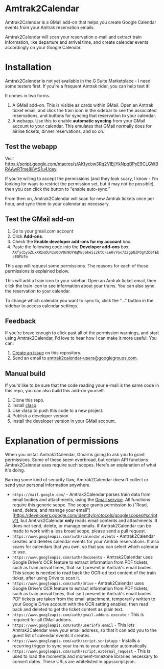 Amtrak2Calendar
===============

Amtrak2Calendar is a GMail add-on that helps you create Google Calendar events from your Amtrak reservation emails.

Amtrak2Calendar will scan your reservation e-mail and extract train information, like departure and arrival time, and
create calendar events accordingly on your Google Calendar.

Installation
============

Amtrak2Calendar is not yet available in the G Suite Marketplace - I need some
testers first. If you're a frequent Amtrak rider, you can help test it!

It comes in two forms.

1. A GMail add-on. This is visible as cards within GMail. Open an Amtrak ticket
   email, and click the train icon in the sidebar to see the associated
   reservations, and buttons for syncing that reservation to your calendar.
2. A webapp. Use this to enable **automatic syncing** from your GMail account
   to your calendar. This emulates that GMail normally does for airline
   tickets, dinner reservations, and so on.

Test the webapp
---------------

Visit https://script.google.com/macros/s/AKfycbw3Rq2VlEjjYkNpqBPyE9CLGWBRAAwRTme8iiVtS1u4/dev. 

If you're willing to accept the permissions (and they look scary, I know - I'm
looking for ways to restrict the permission set, but it may not be possible),
then you can click the button to "enable auto-sync." 

From then on, Amtrak2Calendar will scan for new Amtrak tickets once per hour,
and sync them to your calendar as necessary.

Test the GMail add-on
---------------------

1. Go to your gmail.com account
2. Click **Add-ons**.
3. Check the **Enable developer add-ons for my account** box.
4. Paste the following code into the **Developer add-ons** box:
	 `AKfycbyoZLxXRzoDU4zs0OVOn9DYWqMBJoke5i2ktCFLe0vYGx7Z2gpQZPOgYZb0TEbcEOFb7w`

This app will request some permissions. The reasons for each of those
permissions is explained below.

This will add a train icon to your sidebar. Open an Amtrak ticket email, then
click the train icon to see information about your trains. You can also sync
the reservation to your calendar.

To change which calendar you want to sync to, click the "..." button in the
sidebar to access calendar settings.

Feedback
--------

If you're brave enough to click past all of the permission warnings, and start
using Amtrak2Calendar, I'd love to hear how I can make it more useful. You can:

1. [Create an issue](https://github.com/jrunningen/amtrak2calendar/issues/new)
   on this repository.
2. Send an email to amtrak2calendar-users@googlegroups.com.

Manual build
------------

If you'd like to be sure that the code reading your e-mail is the same code in
this repo, you can also build this add-on yourself.

1. Clone this repo.
2. Install [clasp](https://github.com/google/clasp).
3. Use clasp to push this code to a new project.
4. Publish a developer version.
5. Install the developer version in your GMail account.

Explanation of permissions
==========================

When you install Amtrak2Calendar, Gmail is going to ask you to grant permissions. Some of these seem overbroad, but certain API functions Amtrak2Calendar uses require such scopes. Here's an explanation of what it's doing.

Barring some kind of security flaw, Amtrak2Calendar doesn't collect or send your personal information anywhere.

* `https://mail.google.com/` - Amtrak2Calendar parses train data from email bodies and attachments, using the [Gmail service](https://developers.google.com/apps-script/reference/gmail/gmail-app). All functions require this generic scope. The scope grants permission to ("Read, send, delete, and manage your email")[https://developers.google.com/identity/protocols/googlescopes#scriptv1], but Amtrak2Calendar **only** reads email contents and attachments. It does not send, delete, or manage emails. If Amtrak2Calendar can be made to work with a less broad scope, please send a pull request.
* `https://www.googleapis.com/auth/calendar.events` - Amtrak2Calendar creates and deletes calendar events for your Amtrak reservations. It also scans for calendars that you own, so that you can select which calendar to use.
* `https://www.googleapis.com/auth/documents` - Amtrak2Calendar uses Google Drive's OCR feature to extract information from PDF tickets, such as train arrival times, that isn't present in Amtrak's email bodies. This scope is needed to read back the OCR-ed text content of the train ticket, after using Drive to scan it.
* `https://www.googleapis.com/auth/drive` - Amtrak2Calendar uses Google Drive's OCR feature to extract information from PDF tickets, such as train arrival times, that isn't present in Amtrak's email bodies. PDF tickets are taken from the email attachment, temporarily written to your Google Drive account with the OCR setting enabled, then read back and deleted to get the ticket content as plain text.
* `https://www.googleapis.com/auth/gmail.addons.execute` - This is required for all GMail addons.
* `https://www.googleapis.com/auth/userinfo.email` - This lets Amtrak2Calendar view your email address, so that it can add you to the guest list of calendar events it creates.
* `https://www.googleapis.com/auth/script.scriptapp` - Installs a recurring trigger to sync your trains to your calendar automatically.
* `https://www.googleapis.com/auth/script.external_request` - This is used to load the momentjs and moment-timezone libraries necessary to convert dates. These URLs are whitelisted in appsscript.json.
